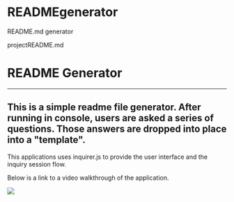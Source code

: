 # READMEgenerator
README.md generator

projectREADME.md

# README Generator

***

## This is a simple readme file generator.  After running in console, users are asked a series of questions.  Those answers are dropped into place into a "template".

 This applications uses inquirer.js to provide the user interface and the inquiry session flow.

 Below is a link to a video walkthrough of the application.

[![](http://img.youtube.com/vi/GxLTFA5e2yM/0.jpg)](http://www.youtube.com/watch?v=GxLTFA5e2yM "")
